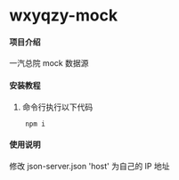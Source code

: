 # wxyqzy-mock

#### 项目介绍
一汽总院 mock 数据源


#### 安装教程

1. 命令行执行以下代码
```
    npm i
```

#### 使用说明

修改 json-server.json 'host' 为自己的 IP 地址 
